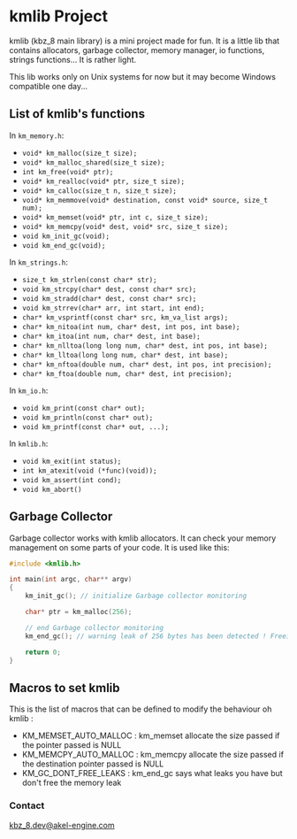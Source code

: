 # kmlib Project
kmlib (kbz_8 main library) is a mini project made for fun. It is a little lib that contains allocators, garbage collector, memory manager, io functions, strings functions... It is rather light.

This lib works only on Unix systems for now but it may become Windows compatible one day...

## List of kmlib's functions
In `km_memory.h`:
* `void* km_malloc(size_t size);`
* `void* km_malloc_shared(size_t size);`
* `int km_free(void* ptr);`
* `void* km_realloc(void* ptr, size_t size);`
* `void* km_calloc(size_t n, size_t size);`
* `void* km_memmove(void* destination, const void* source, size_t num);`
* `void* km_memset(void* ptr, int c, size_t size);`
* `void* km_memcpy(void* dest, void* src, size_t size);`
* `void km_init_gc(void);`
* `void km_end_gc(void);`

In `km_strings.h`:
* `size_t km_strlen(const char* str);`
* `void km_strcpy(char* dest, const char* src);`
* `void km_stradd(char* dest, const char* src);`
* `void km_strrev(char* arr, int start, int end);`
* `char* km_vsprintf(const char* src, km_va_list args);`
* `char* km_nitoa(int num, char* dest, int pos, int base);`
* `char* km_itoa(int num, char* dest, int base);`
* `char* km_nlltoa(long long num, char* dest, int pos, int base);`
* `char* km_lltoa(long long num, char* dest, int base);`
* `char* km_nftoa(double num, char* dest, int pos, int precision);`
* `char* km_ftoa(double num, char* dest, int precision);`

In `km_io.h`:
* `void km_print(const char* out);`
* `void km_println(const char* out);`
* `void km_printf(const char* out, ...);`

In `kmlib.h`:
* `void km_exit(int status);`
* `int km_atexit(void (*func)(void));`
* `void km_assert(int cond);`
* `void km_abort()`

## Garbage Collector

Garbage collector works with kmlib allocators. It can check your memory management on some parts of your code.
It is used like this:

```C
#include <kmlib.h>

int main(int argc, char** argv)
{
	km_init_gc(); // initialize Garbage collector monitoring

	char* ptr = km_malloc(256);

	// end Garbage collector monitoring
	km_end_gc(); // warning leak of 256 bytes has been detected ! Freeing the memory... [#define KM_GC_DONT_FREE_LEAKS to avoid that]

	return 0;
}
```

## Macros to set kmlib

This is the list of macros that can be defined to modify the behaviour oh kmlib :
* KM_MEMSET_AUTO_MALLOC : km_memset allocate the size passed if the pointer passed is NULL
* KM_MEMCPY_AUTO_MALLOC : km_memcpy allocate the size passed if the destination pointer passed is NULL
* KM_GC_DONT_FREE_LEAKS : km_end_gc says what leaks you have but don't free the memory leak

### Contact
kbz_8.dev@akel-engine.com

